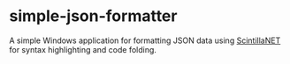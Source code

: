 # simple-json-formatter
A simple Windows application for formatting JSON data using [ScintillaNET](https://github.com/jacobslusser/ScintillaNET) for syntax highlighting and code folding.
